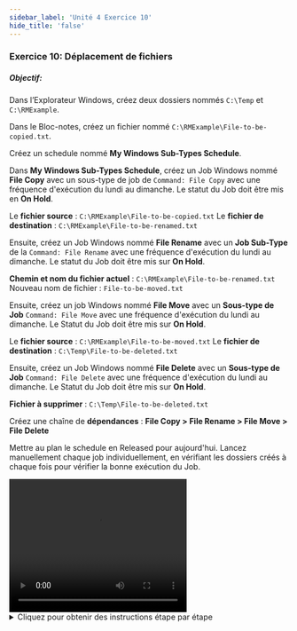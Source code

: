 ```yaml
---
sidebar_label: 'Unité 4 Exercice 10'
hide_title: 'false'
---
```


### Exercice 10: Déplacement de fichiers

##### Objectif:

Dans l’Explorateur Windows, créez deux dossiers nommés ```C:\Temp``` et ```C:\RMExample```.

Dans le Bloc-notes, créez un fichier nommé ```C:\RMExample\File-to-be-copied.txt```.

Créez un schedule nommé **My Windows Sub-Types Schedule**.

Dans **My Windows Sub-Types Schedule**, créez un Job Windows nommé **File Copy** avec un sous-type de job de ```Command: File Copy``` avec une fréquence d'exécution du lundi au dimanche. Le statut du Job doit être mis en **On Hold**.

Le **fichier source** : ```C:\RMExample\File-to-be-copied.txt``` 
Le **fichier de destination** : ```C:\RMExample\File-to-be-renamed.txt```

Ensuite, créez un Job Windows nommé **File Rename** avec un **Job Sub-Type** de la ```Command: File Rename``` avec une fréquence d'exécution du lundi au dimanche. Le statut du Job doit être mis sur **On Hold**.

**Chemin et nom du fichier actuel** :  ```C:\RMExample\File-to-be-renamed.txt```  
Nouveau nom de fichier : ```File-to-be-moved.txt```

Ensuite, créez un job Windows nommé **File Move** avec un **Sous-type de Job** ```Command: File Move``` avec une fréquence d'exécution du lundi au dimanche. Le Statut du Job doit être mis sur **On Hold**.

Le **fichier source** : ```C:\RMExample\File-to-be-moved.txt``` 
Le **fichier de destination** : ```C:\Temp\File-to-be-deleted.txt```

Ensuite, créez un Job Windows nommé **File Delete** avec un **Sous-type de Job** ```Command: File Delete``` avec une fréquence d'exécution du lundi au dimanche. Le Statut du Job doit être mis sur **On Hold**.

**Fichier à supprimer** : ```C:\Temp\File-to-be-deleted.txt```

Créez une chaîne de **dépendances** : **File Copy > File Rename > File Move > File Delete**

Mettre au plan le schedule en Released pour aujourd'hui. Lancez manuellement chaque job individuellement, en vérifiant les dossiers créés à chaque fois pour vérifier la bonne exécution du Job.

<div>
<video width="320" height="240" controls>
  <source src="videobasic/U4E10.mp4" type="video/mp4"></source>
Your browser does not support the video tag.
</video>
</div>

<details>

<summary>Cliquez pour obtenir des instructions étape par étape </summary>

1. Créez un nouveau fichier et un nouveau schedule:
    * Accédez à l'**Explorateur Windows** et créez les dossiers ```C:\Temp``` et ```C:\RMExample```.
    * Ouvrez le **Bloc-notes**.
    * **Tapez des données** dans le bloc-notes et enregistrez le fichier sous ```C:\RMExample\File-to-be-copied.txt```.
    * Fermez le **Bloc-notes**.
    * Sous le menu Administration, double-cliquez sur **Schedule Master**.
    * Cliquez sur le bouton **Ajouter** dans la barre d'outils Schedule Master.
    * Dans la zone de texte Nom, entrez ```My Windows Sub-Types Schedule```.
    * Dans la zone de texte Documentation, entrez ```Ceci est un Schedule de formation pour les Jobs de sous-type Windows```.
    * Gardez sélectionné du **lundi au vendredi** pour les **jours ouvrés par semaine** pour que le schedule s'exécute.
    * Dans le cadre Propriétés Schedule > Mise au Plan, **ne cochez PAS** la case **Mise au Plan automatique**.
    * Cliquez sur le bouton **Sauvegarder** dans la barre d'outils Schedule Master.
    * Fermez l'onglet **Schedule Master**.

2. Ajoutez des jobs au nouveau schedule:
  * File Copy:
    * Sous le menu Administration, double-cliquez sur **Job Master**.
    * Dans la liste déroulante Schedule, sélectionnez **My Windows Sub-Types Schedule**.
    * Cliquez sur le bouton **Ajouter** dans la barre d'outils Job Master.
    * Dans la zone de texte Nom, entrez ```File Copy```.
    * Dans la liste déroulante Type de Job sélectionnez **Windows**.
    * Dans la liste déroulante Sous-type de Job, sélectionnez **Command : File Copy**.
    * Dans la liste déroulante Machine primaire, sélectionnez la machine **SMATraining** sur laquelle le job doit être exécuté.
    * Dans la liste déroulante User ID, sélectionnez **SMATRAINING\SMAUSER**.
    * Dans le champ Source, saisissez ```C:\RMExample\File-to-be-copied.txt```
    * Dans le champ Destination, saisissez ```C:\RMExample\File-to-be-renamed.txt```
    * Cliquez sur le bouton **Sauvegarder** dans la barre d'outils Job Master.
    * Cliquez sur l'onglet **Fréquence**.
    * Dans le cadre **Liste Fréquences**, cliquez sur le bouton **Ajouter**.
    * Sur l’assistant de définition de fréquence, gardez sélectionné **Utiliser Fréquence existante** et sélectionnez **Mon-Sun-O** de la liste déroulante Fréquence. Cliquez   ensuite sur **Suivant**.
    * Cliquez sur **Terminer**.
    * Dans le cadre Statut à la Mise au Plan, cliquez sur le bouton radio **On Hold**.
    * Cliquez sur le bouton **Sauvegarder** dans la barre d'outils Job Master.
    * Cliquez sur l'onglet **Documentation** et ajoutez de la documentation.
    * Ne fermez pas l'onglet **Job Master**.
  * File Rename:
    * Cliquez sur le bouton **Ajouter** dans la barre d'outils Job Master.
    * Dans la zone de texte Nom, entrez ```File Rename```.
    * Dans la liste déroulante Type de Job, sélectionnez **Windows**.
    * Dans la liste déroulante Sous-type de Job, sélectionnez **Command: File Rename**.
    * Dans la liste déroulante Machine primaire, sélectionnez la machine **SMATraining** sur laquelle le job doit être exécuté.
    * Dans la liste déroulante User ID, sélectionnez **SMATRAINING\SMAUSER**.
    * Dans le champ **Path and Current File Name (Chemin et nom du fichier)**, saisissez ```C:\RMExample\File-to-be-renamed.txt```
    * Dans le champ **New File Name (Nouveau nom du fichier)**, saisissez ```File-to-be-moved.txt```
      * _Remarque : vous renommez le fichier ! Vous ne spécifiez donc pas le chemin complet !_
    * Cliquez sur le bouton **Sauvegarder** dans la barre d'outils Job Master.
    * Cliquez sur l'onglet **Fréquence**.
    * Dans le cadre Liste Fréquences, cliquez sur le bouton **Ajouter**.
    * Dans l’**assistant de définition de fréquence**, gardez sélectionné **Utiliser Fréquence existante** et sélectionnez la fréquence **Mon-Sun-O** dans liste déroulante. Cliquez ensuite sur **Suivant**.
    * Cliquez sur **Terminer**.
    * Dans le cadre Statut à la Mise au Plan, cliquez sur le bouton radio **On Hold**.
    * Cliquez sur le bouton **Sauvegarder** dans la barre d'outils Job Master.
    * Cliquez sur l'onglet **Documentation** et ajoutez de la documentation.
  * File Move:
    * Cliquez sur le bouton **Ajouter** dans la barre d'outils Job Master.
    * Dans la zone de texte Nom, entrez ```File Move```.
    * Dans la liste déroulante Type de Job, sélectionnez **Windows**.
    * Dans la liste déroulante Sous-type de Job**, sélectionnez **Command : File Move**.
    * Dans la liste déroulante Machine primaire, sélectionnez la machine **SMATraining** sur laquelle le job doit être exécuté.
    * Dans la liste déroulante **User ID**, sélectionnez **SMATRAINING\SMAUSER**.
    * Dans le champ **Source**, saisissez ```C:\RMExample\File-to-be-moved.txt```
    * Dans le champ **Destination**, saisissez ```C:\Temp\File-to-be-deleted.txt```
    * Cliquez sur le bouton **Sauvegarder** dans la barre d'outils Job Master.
    * Cliquez sur l'onglet **Fréquence**.
    * Dans le cadre Liste Fréquences cliquez sur le bouton **Ajouter**.
    * Sur l’**assistant de définition de fréquence**, gardez sélectionné **Utiliser Fréquence existante** et sélectionnez la fréquence **Mon-Sun-O** dans la liste déroulante. Cliquez ensuite sur **Suivant**.
    * Cliquez sur **Terminer**.
    * Dans le cadre Statut à la Mise au Plan, cliquez sur le bouton radio **On Hold**.
    * Cliquez sur le bouton **Sauvegarder** dans la barre d'outils Job Master.
    * Cliquez sur l'onglet **Documentation** et ajoutez de la documentation.
  * File Delete:
    * Cliquez sur le bouton **Ajouter** dans la barre d'outils Job Master.
    * Dans la zone de texte Nom, entrez **File Delete**.
    * Dans la liste déroulante Type de Job, sélectionnez **Windows**.
    * Dans la liste déroulante Sous-type de Job, sélectionnez Command: **File Delete**.
    * Dans la liste déroulante Machine Primaire, sélectionnez la machine **SMATraining** sur laquelle le job doit être exécuté.
    * Dans la liste déroulante User ID, sélectionnez **SMATRAINING\SMAUSER**.
    * Dans le champ **File To Delete** (Fichier à supprimer), saisissez ```C:\Temp\File-to-be-deleted.txt```
    * Cliquez sur le bouton **Sauvegarder** dans la barre d'outils Job Master.
    * Cliquez sur l'onglet **Fréquence**.
    * Dans le cadre Liste Fréquences, cliquez sur le bouton **Ajouter**.
    * Sur l’**assistant de définition de fréquence**, gardez sélectionné **Utiliser Fréquence existante** et sélectionnez la fréquence **Mon-Sun-O** dans la liste déroulante. Cliquez ensuite sur **Suivant**.
    * Cliquez sur **Terminer**.
    * Dans le cadre Statut à la Mise au Plan, cliquez sur le bouton radio **On Hold**.
    * Cliquez sur le bouton **Sauvegarder** dans la barre d'outils Job Master.
    * Cliquez sur l'onglet **Documentation** et ajoutez de la documentation.
    * Fermez l'onglet **Job Master**.
  Dépendances:
    * Utilisez **Designer Workflow** pour créer vos **dépendances de jobs**.
    * Votre schedule devrait ressembler à ceci :

<a href="imgbasic/438.png" target="_blank"><img src="imgbasic/438.png" width="250"></img></a>

3. Testez la configuration:
    * Mettez au plan manuellement **My Windows Sub-Types Schedule** en **Released**.
    * Vérifiez que tous les jobs sont **On Hold**.
    * Ouvrez le dossier dans ```C:\RMExample``` en utilisant **l’explorateur Windows** et vérifiez que le fichier ```File-to-be-copied.txt``` est là.
    * Revenez à **Enterprise Manager** et libéré (**Released**) le job **File Copy**.
    * Revenez dans **l’explorateur Windows** et vérifiez que ```File-to-be-renamed``` a été créé.
    * Revenez à **Enterprise Manager** et lancez le job **File Rename**.
    * Revenez à **l’explorateur Windows** et vérifiez que ```File-to-be-renamed``` est renommé en ```File-to-be-moved```.
    * Revenez à **Enterprise Manager** et lancez le job **File Move**.
    * Revenez dans **l’explorateur Windows** et vérifiez que ```File-to-be-moved``` a été déplacé dans le dossier ```C:\Temp``` et porte le nom ```File-to-be-deleted```.
    * Revenez à **Enterprise Manager** et lancez le Job **File Delete**.
    * Revenez dans **l’explorateur Windows** et vérifiez que ```File-to-be-deleted``` a été supprimé.

</details>
